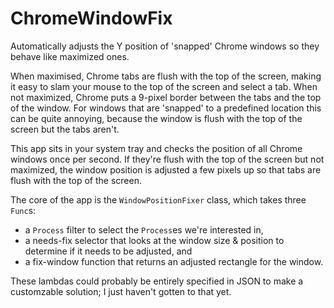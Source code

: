 # ChromeWindowFix
Automatically adjusts the Y position of 'snapped' Chrome windows so they behave like maximized ones.

When maximised, Chrome tabs are flush with the top of the screen, making it easy to slam your mouse to the top of the screen and select a tab. When not maximized, Chrome puts a 9-pixel border between the tabs and the top of the window. For windows that are 'snapped' to a predefined location this can be quite annoying, because the window is flush with the top of the screen but the tabs aren't.

This app sits in your system tray and checks the position of all Chrome windows once per second. If they're flush with the top of the screen but not maximized, the window position is adjusted a few pixels up so that tabs are flush with the top of the screen.

The core of the app is the `WindowPositionFixer` class, which takes three `Func`s:
 - a `Process` filter to select the `Process`es we're interested in,
 - a needs-fix selector that looks at the window size & position to determine if it needs to be adjusted, and
 - a fix-window function that returns an adjusted rectangle for the window.

These lambdas could probably be entirely specified in JSON to make a customzable solution; I just haven't gotten to that yet.